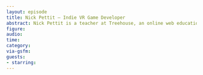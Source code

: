 ```yaml
---
layout: episode
title: Nick Pettit — Indie VR Game Developer
abstract: Nick Pettit is a teacher at Treehouse, an online web education company. He is also an independent virtual reality (VR) game developer. On November 15th, he releases his first major game called “Neptune Flux,” which can be experienced on VR headsets like the Oculus Rift, HTC Vive, and PlayStation VR. There are also non-VR variations of the game that can be played on PC, Mac, and PlayStation 4.
figure: 
audio: 
time: 
category:
via-gsfm: 
guests:
- starring: 
---
```


